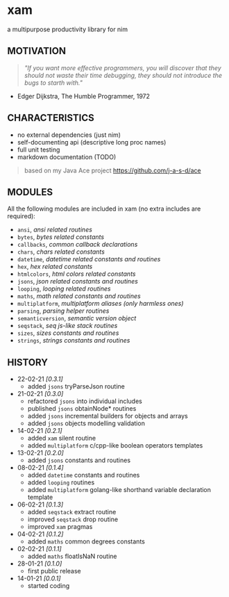 # xam
a multipurpose productivity library for nim

## MOTIVATION
> *"If you want more effective programmers, you will discover that they should not waste their time debugging, they should not introduce the bugs to starth with."*
- Edger Dijkstra, The Humble Programmer, 1972

## CHARACTERISTICS

* no external dependencies (just nim)
* self-documenting api (descriptive long proc names)
* full unit testing
* markdown documentation (TODO)
> based on my Java Ace project https://github.com/j-a-s-d/ace

## MODULES

All the following modules are included in xam (no extra includes are required):

* `ansi`, *ansi related routines*
* `bytes`, *bytes related constants*
* `callbacks`, *common callback declarations*
* `chars`, *chars related constants*
* `datetime`, *datetime related constants and routines*
* `hex`, *hex related constants*
* `htmlcolors`, *html colors related constants*
* `jsons`, *json related constants and routines*
* `looping`, *looping related routines*
* `maths`, *math related constants and routines*
* `multiplatform`, *multiplatform aliases (only harmless ones)*
* `parsing`, *parsing helper routines*
* `semanticversion`, *semantic version object*
* `seqstack`, *seq js-like stack routines*
* `sizes`, *sizes constants and routines*
* `strings`, *strings constants and routines*

## HISTORY
* 22-02-21 *[0.3.1]*
	- added `jsons` tryParseJson routine
* 21-02-21 *[0.3.0]*
	- refactored `jsons` into individual includes
	- published `jsons` obtainNode* routines
	- added `jsons` incremental builders for objects and arrays
	- added `jsons` objects modelling validation
* 14-02-21 *[0.2.1]*
	- added `xam` silent routine
	- added `multiplatform` c/cpp-like boolean operators templates
* 13-02-21 *[0.2.0]*
	- added `jsons` constants and routines
* 08-02-21 *[0.1.4]*
	- added `datetime` constants and routines
	- added `looping` routines
	- added `multiplatform` golang-like shorthand variable declaration template
* 06-02-21 *[0.1.3]*
	- added `seqstack` extract routine
	- improved `seqstack` drop routine
	- improved `xam` pragmas
* 04-02-21 *[0.1.2]*
	- added `maths` common degrees constants
* 02-02-21 *[0.1.1]*
	- added `maths` floatIsNaN routine
* 28-01-21 *[0.1.0]*
	- first public release
* 14-01-21 *[0.0.1]*
	- started coding
